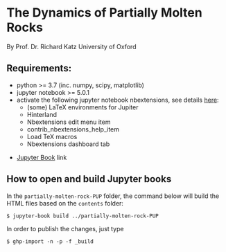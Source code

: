 # The Dynamics of Partially Molten Rocks

By Prof. Dr. Richard Katz
University of Oxford

## Requirements:

* python >= 3.7 (inc. numpy, scipy, matplotlib)
* jupyter notebook >= 5.0.1
* activate the following jupyter notebook nbextensions, see details [here](http://tljh.jupyter.org/en/latest/howto/admin/enable-extensions.html):
  * (some) LaTeX environments for Jupiter
  * Hinterland
  * Nbextensions edit menu item
  * contrib_nbextensions_help_item
  * Load TeX macros
  * Nbextensions dashboard tab

- [Jupyter Book](https://jupyterbook.org/intro.html) link

## How to open and build Jupyter books

In the `partially-molten-rock-PUP` folder, the command below will build the HTML files based on the `contents` folder:
```
$ jupyter-book build ../partially-molten-rock-PUP
```

In order to publish the changes, just type
```
$ ghp-import -n -p -f _build 
```